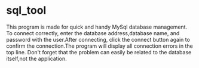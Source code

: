 # sql_tool
This program is made for quick and handy MySql database management.
To connect correctly, enter the database address,database name,
and password with the user.After connecting, click the connect
button again to confirm the connection.The program will display all connection errors in the top line.
Don't forget that the problem can easily be related to the database itself,not the application.
